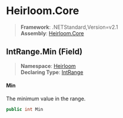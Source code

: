 # Heirloom.Core

> **Framework**: .NETStandard,Version=v2.1  
> **Assembly**: [Heirloom.Core][0]

## IntRange.Min (Field)

> **Namespace**: [Heirloom][0]  
> **Declaring Type**: [IntRange][1]

#### Min

The minimum value in the range.

```cs
public int Min
```

[0]: ../../../Heirloom.Core.md
[1]: ../IntRange.md
